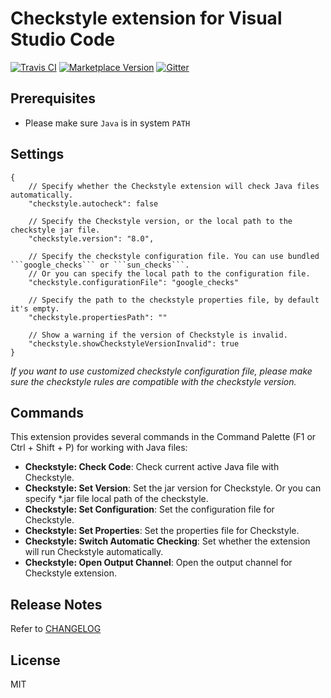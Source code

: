 # Checkstyle extension for Visual Studio Code

[![Travis CI](https://travis-ci.org/jdneo/vscode-checkstyle.svg?branch=master)](https://travis-ci.org/jdneo/vscode-checkstyle)
[![Marketplace Version](https://vsmarketplacebadge.apphb.com/version-short/shengchen.vscode-checkstyle.svg)](https://vsmarketplacebadge.apphb.com/version-short/shengchen.vscode-checkstyle.svg)
[![Gitter](https://badges.gitter.im/vscode-checkstyle/Lobby.svg)](https://gitter.im/vscode-checkstyle/Lobby)

## Prerequisites

* Please make sure ```Java``` is in system ```PATH```

## Settings
```
{
    // Specify whether the Checkstyle extension will check Java files automatically.
    "checkstyle.autocheck": false

    // Specify the Checkstyle version, or the local path to the checkstyle jar file.
    "checkstyle.version": "8.0",

    // Specify the checkstyle configuration file. You can use bundled ```google_checks``` or ```sun_checks```.
    // Or you can specify the local path to the configuration file.
    "checkstyle.configurationFile": "google_checks"
    
    // Specify the path to the checkstyle properties file, by default it's empty.
    "checkstyle.propertiesPath": ""

    // Show a warning if the version of Checkstyle is invalid.
    "checkstyle.showCheckstyleVersionInvalid": true
}
```

_If you want to use customized checkstyle configuration file, please make sure the checkstyle rules are compatible with the checkstyle version._


## Commands
This extension provides several commands in the Command Palette (F1 or Ctrl + Shift + P) for working with Java files:
* **Checkstyle: Check Code**: Check current active Java file with Checkstyle.
* **Checkstyle: Set Version**: Set the jar version for Checkstyle. Or you can specify \*.jar file local path of the checkstyle.
* **Checkstyle: Set Configuration**: Set the configuration file for Checkstyle.
* **Checkstyle: Set Properties**: Set the properties file for Checkstyle.
* **Checkstyle: Switch Automatic Checking**: Set whether the extension will run Checkstyle automatically.
* **Checkstyle: Open Output Channel**: Open the output channel for Checkstyle extension.

## Release Notes
Refer to [CHANGELOG](client/CHANGELOG.md)

## License
MIT